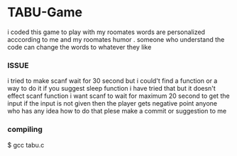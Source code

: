 # TABU-Game
i coded this game to play with my roomates words are personalized acccording to me and my roomates humor .
someone who understand the code can change the words to whatever they like 

### ISSUE
i tried to make scanf wait for 30 second but i could't find a function or a way to do it 
if you suggest sleep function i have tried that but it doesn't effect scanf function 
i want scanf to wait for maximum  20 second to get the input if the input is not given then the player gets negative point 
anyone who has any idea how to do that plese make a commit or suggestion to me 

### compiling 
$ gcc tabu.c 
